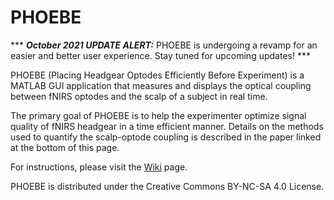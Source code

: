 # PHOEBE

*** ***October 2021 UPDATE ALERT:*** PHOEBE is undergoing a revamp for an easier and better user experience. Stay tuned for upcoming updates! ***

PHOEBE (Placing Headgear Optodes Efficiently Before Experiment) is a MATLAB GUI application that measures and displays the optical coupling between fNIRS optodes and the scalp of a subject in real time.

The primary goal of PHOEBE is to help the experimenter optimize signal quality of fNIRS headgear in a time efficient manner. Details on the methods used to quantify the scalp-optode coupling is described in the paper linked at the bottom of this page.

For instructions, please visit the [Wiki](https://github.com/lpollonini/phoebe/wiki) page.

PHOEBE is distributed under the Creative Commons BY-NC-SA 4.0 License.
